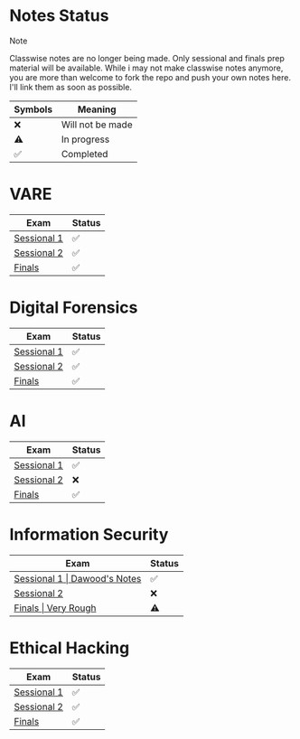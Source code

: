 # Notes Status

> [!NOTE]
> Classwise notes are no longer being made. Only sessional and finals prep material will be available.
> While i may not make classwise notes anymore, you are more than welcome to fork the repo and push your own notes here. I'll link them as soon as possible.

| Symbols            | Meaning          |
| ------------------ | ---------------- |
| :x:                | Will not be made |
| :warning:          | In progress      |
| :white_check_mark: | Completed        |

# VARE

| Exam                                                                     | Status             |
| ------------------------------------------------------------------------ | ------------------ |
| [Sessional 1](VARE/Sessional%201%20Prep/Sessional%201%20Prep%20Notes.md) | :white_check_mark: |
| [Sessional 2](VARE/Sessional%202%20Prep/Sessional%202%20Prep%20Notes.md) | :white_check_mark: |
| [Finals](VARE/Finals%20Prep/Finals%20Prep%20Notes.md)                    | :white_check_mark: |

# Digital Forensics

| Exam                                                                          | Status             |
| ----------------------------------------------------------------------------- | ------------------ |
| [Sessional 1](Forensics/Sessional%201%20Prep/Sessional%201%20Prep%20Notes.md) | :white_check_mark: |
| [Sessional 2](Forensics/Sessional%202%20Prep/Sessional%202%20Prep%20Notes.md) | :white_check_mark: |
| [Finals](Forensics/Finals%20Prep/Finals%20Prep%20Notes.md)                    | :white_check_mark: |

# AI

| Exam                                                                   | Status             |
| ---------------------------------------------------------------------- | ------------------ |
| [Sessional 1](AI/Sessional%201%20Prep/Sessional%201%20Prep%20Notes.md) | :white_check_mark: |
| [Sessional 2](AI/Sessional%202%20Prep/Sessional%202%20Prep%20Notes.md) | :x:                |
| [Finals](AI/Finals%20Prep/Finals%20Prep%20Notes.md)                    | :white_check_mark: |

# Information Security

| Exam                                                                                                                      | Status             |
| ------------------------------------------------------------------------------------------------------------------------- | ------------------ |
| [Sessional 1 \| Dawood's Notes](https://github.com/4W4I5/Semester-6-Notes/blob/main/InfoSec/Info_sec/Info%20sec%20P1.pdf) | :white_check_mark: |
| [Sessional 2](InfoSec/Sessional%202%20Prep/Sessional%202%20Prep%20Notes.md)                                               | :x:                |
| [Finals \| Very Rough](InfoSec/Finals%20Prep/Finals%20Prep%20Notes.md)                                                    | :warning:          |

# Ethical Hacking

| Exam                                                                                  | Status             |
| ------------------------------------------------------------------------------------- | ------------------ |
| [Sessional 1](Ethical%20Hacking/Sessional%201%20Prep/Sessional%201%20Prep%20Notes.md) | :white_check_mark: |
| [Sessional 2](Ethical%20Hacking/Sessional%202%20Prep/Sessional%202%20Prep%20Notes.md) | :white_check_mark: |
| [Finals](Ethical%20Hacking/Finals%20Prep/Finals%20Prep%20Notes.md)                    | :white_check_mark: |